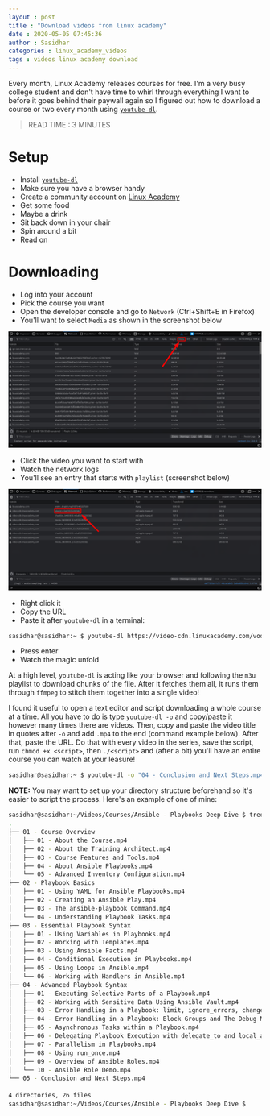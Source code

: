 ```yaml
---
layout : post
title : "Download videos from linux academy"
date : 2020-05-05 07:45:36
author : Sasidhar
categories : linux_academy_videos
tags : videos linux academy download
---
```


Every month, Linux Academy releases courses for free. I'm a very busy college student and don't have time to whirl through everything I want to before it goes behind their paywall again so I figured out how to download a course or two every month using [`youtube-dl`](https://github.com/ytdl-org/youtube-dl/).

>READ TIME : 3 MINUTES

# Setup
* Install [`youtube-dl`](https://ytdl-org.github.io/youtube-dl/download.html)
* Make sure you have a browser handy
* Create a community account on [Linux Academy](https://linuxacademy.com/join/community)
* Get some food
* Maybe a drink
* Sit back down in your chair
* Spin around a bit
* Read on

# Downloading
* Log into your account
* Pick the course you want
* Open the developer console and go to `Network` (Ctrl+Shift+E in Firefox)
* You'll want to select `Media` as shown in the screenshot below

![](/assets/posts/linux-academy/scrot-1.png)

* Click the video you want to start with
* Watch the network logs
* You'll see an entry that starts with `playlist` (screenshot below)

![](/assets/posts/linux-academy/scrot-2.png)

* Right click it
* Copy the URL
* Paste it after `youtube-dl` in a terminal:

```sh
sasidhar@sasidhar:~ $ youtube-dl https://video-cdn.linuxacademy.com/vods3/_definst_/smil:box/cdnstore/modules/lots-of-stuff-in-here
```

* Press enter
* Watch the magic unfold

At a high level, `youtube-dl` is acting like your browser and following the `m3u` playlist to download chunks of the file. After it fetches them all, it runs them through `ffmpeg` to stitch them together into a single video!

I found it useful to open a text editor and script downloading a whole course at a time. All you have to do is type `youtube-dl -o` and copy/paste it however many times there are videos. Then, copy and paste the video title in quotes after `-o` and add `.mp4` to the end (command example below). After that, paste the URL. Do that with every video in the series, save the script, run `chmod +x <script>`, then `./<script>` and (after a bit) you'll have an entire course you can watch at your leasure!

```bash
sasidhar@sasidhar:~ $ youtube-dl -o "04 - Conclusion and Next Steps.mp4" https://video-cdn.linuxacademy.com/vods3/_definst_/smil:box/cdnstore/modules/lots-of-stuff-here
```

**NOTE:** You may want to set up your directory structure beforehand so it's easier to script the process. Here's an example of one of mine:

```bash
sasidhar@sasidhar:~/Videos/Courses/Ansible - Playbooks Deep Dive $ tree
.
├── 01 - Course Overview
│   ├── 01 - About the Course.mp4
│   ├── 02 - About the Training Architect.mp4
│   ├── 03 - Course Features and Tools.mp4
│   ├── 04 - About Ansible Playbooks.mp4
│   └── 05 - Advanced Inventory Configuration.mp4
├── 02 - Playbook Basics
│   ├── 01 - Using YAML for Ansible Playbooks.mp4
│   ├── 02 - Creating an Ansible Play.mp4
│   ├── 03 - The ansible-playbook Command.mp4
│   └── 04 - Understanding Playbook Tasks.mp4
├── 03 - Essential Playbook Syntax
│   ├── 01 - Using Variables in Playbooks.mp4
│   ├── 02 - Working with Templates.mp4
│   ├── 03 - Using Ansible Facts.mp4
│   ├── 04 - Conditional Execution in Playbooks.mp4
│   ├── 05 - Using Loops in Ansible.mp4
│   └── 06 - Working with Handlers in Ansible.mp4
├── 04 - Advanced Playbook Syntax
│   ├── 01 - Executing Selective Parts of a Playbook.mp4
│   ├── 02 - Working with Sensitive Data Using Ansible Vault.mp4
│   ├── 03 - Error Handling in a Playbook: limit, ignore_errors, changed_when, and failed_when.mp4
│   ├── 04 - Error Handling in a Playbook: Block Groups and The Debug Module.mp4
│   ├── 05 - Asynchronous Tasks within a Playbook.mp4
│   ├── 06 - Delegating Playbook Execution with delegate_to and local_action.mp4
│   ├── 07 - Parallelism in Playbooks.mp4
│   ├── 08 - Using run_once.mp4
│   ├── 09 - Overview of Ansible Roles.mp4
│   └── 10 - Ansible Role Demo.mp4
└── 05 - Conclusion and Next Steps.mp4

4 directories, 26 files
sasidhar@sasidhar:~/Videos/Courses/Ansible - Playbooks Deep Dive $
```
